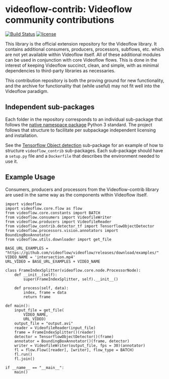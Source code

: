 # videoflow-contrib: Videoflow community contributions

[![Build Status](https://travis-ci.org/videoflow/videoflow-contrib.svg?branch=master)](https://travis-ci.org/videoflow/videoflow-contrib)
[![license](https://img.shields.io/github/license/mashape/apistatus.svg?maxAge=2592000)](https://github.com/videoflow/videoflow-contrib/blob/master/LICENSE)

This library is the official extension repository for the Videoflow library. 
It contains additional consumers, producers, processors, subflows, etc. which are not yet available within Videoflow itself. 
All of these additional modules can be used in conjunction with core Videoflow flows.
This is done in the interest of keeping Videoflow succinct, clean, and simple, with as minimal dependencies to third-party
libraries as necessaries.

This contribution repository is both the proving ground for new functionality, and the archive for functionality that (while useful) may not fit well into the Videoflow paradigm.

## Independent sub-packages
Each folder in the repository corresponds to an individual sub-package that follows the [native namespace package](https://packaging.python.org/guides/packaging-namespace-packages/#native-namespace-packages) Python 3 standard.  The project follows that structure to facilitate per subpackage independent licensing and installation.

See the [Tensorflow Object detection](detector_tf) sub-package for an example of how to structure ``videoflow_contrib`` sub-packages.  Each sub-package should have a ``setup.py`` file and a ``Dockerfile`` that describes the environment needed to use it.

## Example Usage
Consumers, producers and processors from the Videoflow-contrib library are used
in the same way as the components within Videoflow itself.

```
import videoflow
import videoflow.core.flow as flow
from videoflow.core.constants import BATCH
from videoflow.consumers import VideofileWriter
from videoflow.producers import VideofileReader
from videoflow_contrib.detector_tf import TensorflowObjectDetector
from videoflow.processors.vision.annotators import BoundingBoxAnnotator
from videoflow.utils.downloader import get_file

BASE_URL_EXAMPLES = "https://github.com/videoflow/videoflow/releases/download/examples/"
VIDEO_NAME = 'intersection.mp4'
URL_VIDEO = BASE_URL_EXAMPLES + VIDEO_NAME

class FrameIndexSplitter(videoflow.core.node.ProcessorNode):
    def __init__(self):
        super(FrameIndexSplitter, self).__init__()
    
    def process(self, data):
        index, frame = data
        return frame

def main():
    input_file = get_file(
        VIDEO_NAME, 
        URL_VIDEO)
    output_file = "output.avi"
    reader = VideofileReader(input_file)
    frame = FrameIndexSplitter()(reader)
    detector = TensorflowObjectDetector()(frame)
    annotator = BoundingBoxAnnotator()(frame, detector)
    writer = VideofileWriter(output_file, fps = 30)(annotator)
    fl = flow.Flow([reader], [writer], flow_type = BATCH)
    fl.run()
    fl.join()

if __name__ == "__main__":
    main()

```


